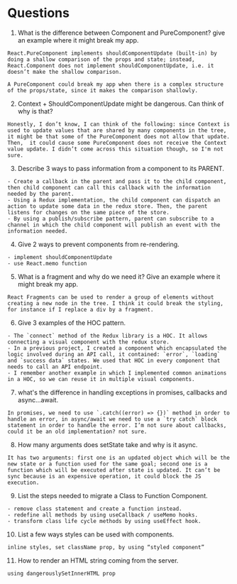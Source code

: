 # Questions

1. What is the difference between Component and PureComponent? give an example where it might break my app.

```
React.PureComponent implements shouldComponentUpdate (built-in) by doing a shallow comparison of the props and state; instead, React.Component does not implement shouldComponentUpdate, i.e. it doesn’t make the shallow comparison.

A PureComponent could break my app when there is a complex structure of the props/state, since it makes the comparison shallowly.
```


2. Context + ShouldComponentUpdate might be dangerous. Can think of why is that?

```
Honestly, I don’t know, I can think of the following: since Context is used to update values that are shared by many components in the tree, it might be that some of the PureComponent does not allow that update. Then,  it could cause some PureComponent does not receive the Context value update. I didn’t come across this situation though, so I'm not sure.
```

3. Describe 3 ways to pass information from a component to its PARENT.

```
- Create a callback in the parent and pass it to the child component, then child component can call this callback with the information needed by the parent.
- Using a Redux implementation, the child component can dispatch an action to update some data in the redux store. Then, the parent listens for changes on the same piece of the store.
- By using a publish/subscribe pattern, parent can subscribe to a channel in which the child component will publish an event with the information needed.

```

4. Give 2 ways to prevent components from re-rendering.

```
- implement shouldComponentUpdate
- use React.memo function
```

5. What is a fragment and why do we need it? Give an example where it might break my app.

```
React Fragments can be used to render a group of elements without creating a new node in the tree. I think it could break the styling, for instance if I replace a div by a fragment.
```

6. Give 3 examples of the HOC pattern.

```
- The `connect` method of the Redux library is a HOC. It allows connecting a visual component with the redux store.
- In a previous project, I created a component which encapsulated the logic involved during an API call, it contained: `error`, `loading` and `success data` states. We used that HOC in every component that needs to call an API endpoint.
- I remember another example in which I implemented common animations in a HOC, so we can reuse it in multiple visual components.
```

7. what's the difference in handling exceptions in promises, callbacks and async...await.

```
In promises, we need to use `.catch((error) => {})` method in order to handle an error, in async/await we need to use a `try catch` block statement in order to handle the error. I’m not sure about callbacks, could it be an old implementation? not sure.
```

8. How many arguments does setState take and why is it async.

```
It has two arguments: first one is an updated object which will be the new state or a function used for the same goal; second one is a function which will be executed after state is updated. It can’t be sync because is an expensive operation, it could block the JS execution.
```

9. List the steps needed to migrate a Class to Function Component.

```
- remove class statement and create a function instead.
- redefine all methods by using useCallback / useMemo hooks.
- transform class life cycle methods by using useEffect hook.
```

10. List a few ways styles can be used with components.

```
inline styles, set className prop, by using “styled component”
```

11. How to render an HTML string coming from the server.

```
using dangerouslySetInnerHTML prop
```
